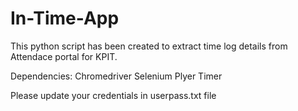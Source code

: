 # In-Time-App
This python script has been created to extract time log details from Attendace portal for KPIT.

Dependencies:
  Chromedriver
  Selenium
  Plyer
  Timer

Please update your credentials in userpass.txt file
